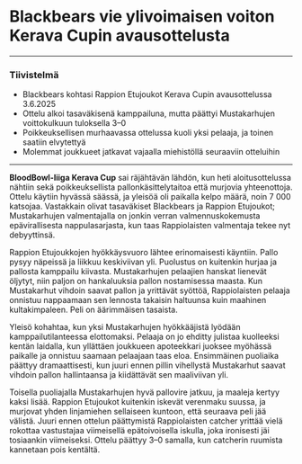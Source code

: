 # Blackbears vie ylivoimaisen voiton Kerava Cupin avausottelusta
---
### Tiivistelmä

- Blackbears kohtasi Rappion Etujoukot Kerava Cupin avausottelussa 3.6.2025
- Ottelu alkoi tasaväkisenä kamppailuna, mutta päättyi Mustakarhujen voittokulkuun tuloksella 3–0
- Poikkeuksellisen murhaavassa ottelussa kuoli yksi pelaaja, ja toinen saatiin elvytettyä
- Molemmat joukkueet jatkavat vajaalla miehistöllä seuraaviin otteluihin
---
**BloodBowl-liiga Kerava Cup** sai räjähtävän lähdön, kun heti aloitusottelussa nähtiin sekä poikkeuksellista pallonkäsittelytaitoa että murjovia yhteenottoja. Ottelu käytiin hyvässä säässä, ja yleisöä oli paikalla kelpo määrä, noin 7 000 katsojaa. Vastakkain olivat tasaväkiset Blackbears ja Rappion Etujoukot; Mustakarhujen valmentajalla on jonkin verran valmennuskokemusta epävirallisesta nappulasarjasta, kun taas Rappiolaisten valmentaja tekee nyt debyyttinsä.

Rappion Etujoukkojen hyökkäysvuoro lähtee erinomaisesti käyntiin. Pallo pysyy näpeissä ja liikkuu keskiviivan yli. Puolustus on kuitenkin hurjaa ja pallosta kamppailu kiivasta. Mustakarhujen pelaajien hanskat lienevät öljytyt, niin paljon on hankaluuksia pallon nostamisessa maasta. Kun Mustakarhut vihdoin saavat pallon ja yrittävät syöttöä, Rappiolaisten pelaaja onnistuu nappaamaan sen lennosta takaisin haltuunsa kuin maahinen kultakimpaleen. Peli on äärimmäisen tasaista.

Yleisö kohahtaa, kun yksi Mustakarhujen hyökkääjistä lyödään kamppailutilanteessa elottomaksi. Pelaaja on jo ehditty julistaa kuolleeksi kentän laidalla, kun yllättäen joukkueen apoteekkari juoksee myöhässä paikalle ja onnistuu saamaan pelaajaan taas eloa. Ensimmäinen puoliaika päättyy dramaattisesti, kun juuri ennen pillin vihellystä Mustakarhut saavat vihdoin pallon hallintaansa ja kiidättävät sen maaliviivan yli.

Toisella puoliajalla Mustakarhujen hyvä pallovire jatkuu, ja maaleja kertyy kaksi lisää. Rappion Etujoukot kuitenkin iskevät verenmaku suussa, ja murjovat yhden linjamiehen sellaiseen kuntoon, että seuraava peli jää välistä. Juuri ennen ottelun päättymistä Rappiolaisten catcher yrittää vielä rokottaa vastustajaa viimeisellä epätoivoisella iskulla, joka ironisesti jäi tosiaankin viimeiseksi. Ottelu päättyy 3–0 samalla, kun catcherin ruumista kannetaan pois kentältä.